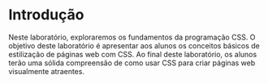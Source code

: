 # Introdução

Neste laboratório, exploraremos os fundamentos da programação CSS. O objetivo deste laboratório é apresentar aos alunos os conceitos básicos de estilização de páginas web com CSS. Ao final deste laboratório, os alunos terão uma sólida compreensão de como usar CSS para criar páginas web visualmente atraentes.
